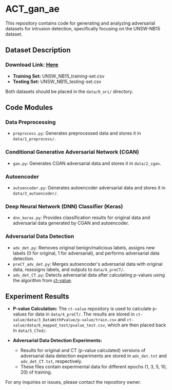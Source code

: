 # ACT_gan_ae

This repository contains code for generating and analyzing adversarial datasets for intrusion detection, specifically focusing on the UNSW-NB15 dataset.

## Dataset Description
### Download Link: [Here](https://drive.google.com/file/d/1hwFgA6_NKJksASGJVySBCFl1fOy_0PkK/view?usp=drive_link)
- **Training Set:** UNSW_NB15_training-set.csv
- **Testing Set:** UNSW_NB15_testing-set.csv

Both datasets should be placed in the `data/0_ori/` directory.

## Code Modules

### Data Preprocessing
- `preprocess.py`: Generates preprocessed data and stores it in `data/1_preprocess/`.

### Conditional Generative Adversarial Network (CGAN)
- `gan.py`: Generates CGAN adversarial data and stores it in `data/2_cgan`.

### Autoencoder
- `autoencoder.py`: Generates autoencoder adversarial data and stores it in `data/3_autoencoder/`.

### Deep Neural Network (DNN) Classifier (Keras)
- `dnn_keras.py`: Provides classification results for original data and adversarial data generated by CGAN and autoencoder.

### Adversarial Data Detection
- `adv_det.py`: Removes original benign/malicious labels, assigns new labels (0 for original, 1 for adversarial), and performs adversarial data detection.
- `preCT_adv_det.py`: Merges autoencoder's adversarial data with original data, reassigns labels, and outputs to `data/4_preCT/`.
- `adv_det_CT.py`: Detects adversarial data after calculating p-values using the algorithm from [ct-value](https://github.com/nervouswizard/ct-value).

## Experiment Results
- **P-value Calculation:** The `ct-value` repository is used to calculate p-values for data in `data/4_preCT/`. The results are stored in `ct-value/data/3_DataWithPvalue/p-value/train.csv` and `ct-value/data/6_mapped_test/pvalue_test.csv`, which are then placed back in `data/5_CTed/`.

- **Adversarial Data Detection Experiments:**
  - Results for original and CT (p-value calculated) versions of adversarial data detection experiments are stored in `adv_det.txt` and `adv_det_CT.txt`, respectively.
  - These files contain experimental data for different epochs (1, 3, 5, 10, 20) of training.

For any inquiries or issues, please contact the repository owner.

